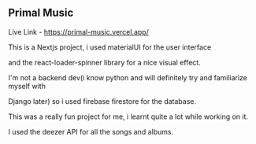 ## Primal Music

Live Link - https://primal-music.vercel.app/

This is a Nextjs project, i used materialUI for the user interface

and the react-loader-spinner library for a nice visual effect.

I'm not a backend dev(i know python and will definitely try and familiarize myself with 

Django later) so i used firebase firestore for the database.

This was a really fun project for me, i learnt quite a lot while working on it.

I used the deezer API for all the songs and albums.

